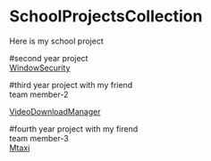 # SchoolProjectsCollection
Here is my school project<br>

#second year project<br>
<a href="https://github.com/Chitnanko/WindowSecurity">WindowSecurity</a>

#third year project with my friend<br>
team member-2<br>

<a href="https://github.com/Chitnanko/VideoDownloadManager">VideoDownloadManager</a>
        
 #fourth year project with my firend<br>
 team member-3<br>
 <a href="https://github.com/Chitnanko/Mtaxi">Mtaxi</a>
 
